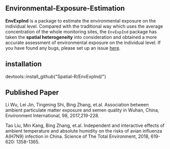 ## Environmental-Exposure-Estimation

**EnvExpInd** is a package to estimate the environmental exposure on the individual level. Compared with the traditional way which uses the average concentration of the whole monitoring sites, the `EnvExpInd` package has taken the **spatial heterogeneity** into consideration and obtained a more accurate assessment of environmental exposure on the individual level. 
If you have found any bugs, please set up an issue [here](https://github.com/Spatial-R/EnvExpInd/issues).

## installation
devtools::install_github("Spatial-R/EnvExpInd/")


## Published Paper

Li Wu, Lei Jin, Tingming Shi, Bing Zhang, et.al. Association between ambient particulate matter exposure and semen quality in Wuhan, China, Environment International, 98, 2017,219-228.

Tao Liu, Min Kang, Bing Zhang, et.al. Independent and interactive effects of ambient temperature and absolute humidity on the risks of avian influenza A(H7N9) infection in China. Science of The Total Environment, 2018, 619-620: 1358-1365.
